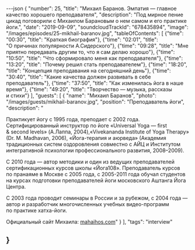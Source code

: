 ---json
{
	"number": 25,
	"title": "Михаил Баранов. Эмпатия&nbsp;&mdash; главное качество хорошего преподавателя",
	"description": "Под мирное пение цикад поговорили с&nbsp;Михаилом Барановым о&nbsp;нем самом и&nbsp;его практике йоги.",
	"date": "2019-09-09",
	"soundcloudTrackId": "678435894",
	"image": "/images/episodes/25-mikhail-baranov.jpg",
	"tableOfContents": [
		{"time": "00:30", "title": "Краткая биография"},
		{"time": "02:01", "title": "О&nbsp;причинах популярности А.Сидерского"},
		{"time": "09:28", "title": "Мне приятно передавать другим&nbsp;то, что я&nbsp;сам делаю хорошо"},
		{"time": "10:50", "title": "Что сформировало меня как преподавателя"},
		{"time": "13:20", "title": "Почему решил стать преподавателем"},
		{"time": "18:20", "title": "Концепция преподавания на&nbsp;сегодняшний день"},
		{"time": "30:40", "title": "Какие качества должен развивать в&nbsp;себе преподаватель"},
		{"time": "37:50", "title": "Как изменилась йога в&nbsp;наше время"},
		{"time": "49:20", "title": "Творчество&nbsp;&mdash; музыка, рассказы и&nbsp;стихи"}
	],
	"guests": [
		{
			"name": "Михаил Баранов",
			"photo": "/images/guests/mikhail-baranov.jpg",
			"position": "Преподаватель йоги",
			"description": "<p>Практикует йогу с&nbsp;1995&nbsp;года, преподает с&nbsp;2002&nbsp;года. Сертифицированный инструктор по&nbsp;йоге &laquo;Universal Yoga&nbsp;&mdash; first &amp;&nbsp;second levels&raquo; (А.Лаппа, 2004),&laquo;Vivekananda Institute of&nbsp;Yoga Therapy&raquo; (Dr. M.&nbsp;Madhavan, 2006), &laquo;Йога-терапия и&nbsp;аюрведа&raquo; (Академия традиционных систем оздоровления совместно с&nbsp;АЙЦ и&nbsp;Институтом интегративной психологии профессионального развития, 2008&ndash;2009).</p><p>С&nbsp;2010 года&nbsp;&mdash; автор методики и&nbsp;один из&nbsp;ведущих преподавателей сертификационных курсов школы &laquo;Йога108&raquo;. Преподаватель курсов по&nbsp;пранаяме в&nbsp;Москве с&nbsp;2005&nbsp;года, с&nbsp;2005-2011 года обучал студентов на&nbsp;курсах подготовки преподавателей йоги московского Аштанга Йога Центра.</p><p>С&nbsp;2003 года проводит семинары в&nbsp;России и&nbsp;за&nbsp;рубежом, с&nbsp;2004 года&nbsp;&mdash; автор и&nbsp;разработчик многочисленных учебных видео-программ по&nbsp;практике хатха-йоги.</p><p>Официальный сайт Михаила: <a href='http://mahaihos.com/'>mahaihos.com</a>"
		}
	],
	"tags": "interview"

}
---
